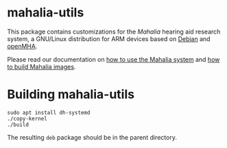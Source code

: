 # mahalia-utils

This package contains customizations for the _Mahalia_ hearing aid research system, a GNU/Linux distribution for ARM devices based on [Debian](https://www.debian.org/) and [openMHA](https://github.com/HoerTech-gGmbH/openMHA).

Please read our documentation on [how to use the Mahalia system](docs/mahalia-distro.md) and [how to build Mahalia images](docs/mahalia-build.md).

# Building mahalia-utils

```
sudo apt install dh-systemd
./copy-kernel
./build
```

The resulting `deb` package should be in the parent directory.
